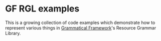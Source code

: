 # GF RGL examples

This is a growing collection of code examples which demonstrate how to represent
various things in [Grammatical Framework](https://www.grammaticalframework.org/)'s Resource Grammar Library.


